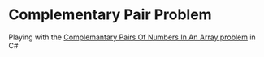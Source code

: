 # Complementary Pair Problem

Playing with the [Complemantary Pairs Of Numbers In An Array problem](http://peter-braun.org/2012/01/algorithms-to-find-complemantary-pairs-of-numbers-in-an-array/) in C#
